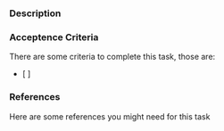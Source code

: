 ### Description


### Acceptence Criteria
There are some criteria to complete this task, those are:
- [ ] 

### References
Here are some references you might need for this task
